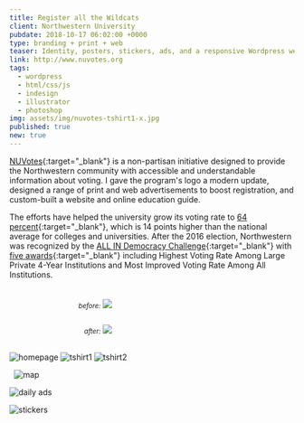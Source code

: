 ```yaml
---
title: Register all the Wildcats
client: Northwestern University
pubdate: 2018-10-17 06:02:00 +0000 
type: branding + print + web
teaser: Identity, posters, stickers, ads, and a responsive Wordpress website for Northwestern's campus-wide voting initiative
link: http://www.nuvotes.org
tags:
  - wordpress
  - html/css/js
  - indesign
  - illustrator
  - photoshop
img: assets/img/nuvotes-tshirt1-x.jpg
published: true
new: true
---
```



[NUVotes](http://www.nuvotes.org/){:target="_blank"} is a non-partisan initiative designed to provide the Northwestern community with accessible and understandable information about voting. I gave the program's logo a modern update, designed a range of print and web advertisements to boost registration, and custom-built a website and online education guide. 

The efforts have helped the university grow its voting rate to [64 percent](http://www.nuvotes.org/voting-at-northwestern/){:target="_blank"}, which is 14 points higher than the national average for colleges and universities. After the 2016 election, Northwestern was recognized by the [ALL IN Democracy Challenge](https://www.allinchallenge.org/){:target="_blank"} with [five awards](https://news.northwestern.edu/stories/2017/october/innovative-student-voter-model-earns-national-recognition/){:target="_blank"} including Highest Voting Rate Among Large Private 4-Year Institutions and Most Improved Voting Rate Among All Institutions.

<div class="columns" style="display:flex; flex-wrap:wrap; justify-content:space-around; margin-bottom:30px; margin-top:30px;">
    <div class="col" style="flex:1 1 50%; padding-right:10px; min-width:200px; max-width:250px;">
        <small><em>before:</em></small>     
        <img style="margin-top:5px;" src="../assets/img/nuvotes-logo-old.jpg">    
    </div>
    <div class="col" style="flex:1 1 50%; padding-left:10px; min-width:200px; max-width:250px;">
        <small><em>after:</em></small>
        <img style="margin-top:5px;" src="../assets/img/nuvotes-logo-new.svg">    
    </div>

</div>


![homepage](../assets/img/nuvotes-homepage.jpg)
![tshirt1](../assets/img/nuvotes-tshirt1-x.jpg)
![tshirt2](../assets/img/nuvotes-tshirt2-x.jpg)

&nbsp;
![map](../assets/img/nuvotes-map.png)
&nbsp;

![daily ads](../assets/img/nuvotes-daily_ads.jpg)

![stickers](../assets/img/nuvotes-stickers.png)
